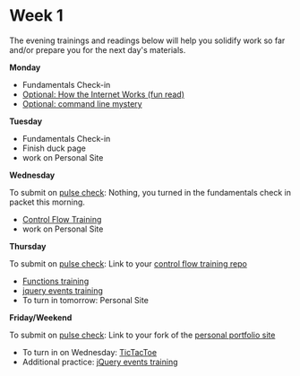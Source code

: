 # Week 1

The evening trainings and readings below will help you solidify work so far and/or prepare you for the next day's materials.

**Monday**

* Fundamentals Check-in
* [Optional: How the Internet Works (fun read)](https://github.com/SF-WDI-LABS/how-the-internet-works)
* [Optional: command line mystery](https://github.com/SF-WDI-LABS/command-line-mystery)

**Tuesday**

* Fundamentals Check-in
* Finish duck page
* work on Personal Site

**Wednesday**

To submit on [pulse check](https://docs.google.com/forms/d/e/1FAIpQLSe7KpquxAEpvf5gCdfEbt4RIFbmkiTKL8i_-P_9bcvG5zxnQQ/viewform): Nothing, you turned in the fundamentals check in packet this morning.

* [Control Flow Training](https://github.com/SF-WDI-LABS/js-control-flow-training)
* work on Personal Site

**Thursday**

To submit on [pulse check](https://docs.google.com/forms/d/e/1FAIpQLSe7KpquxAEpvf5gCdfEbt4RIFbmkiTKL8i_-P_9bcvG5zxnQQ/viewform): Link to your [control flow training repo](https://github.com/SF-WDI-LABS/js-control-flow-training)

* [Functions training](https://github.com/SF-WDI-LABS/functions-exercises)
* [jquery events training](https://github.com/SF-WDI-LABS/jquery-events-lab)
* To turn in tomorrow: Personal Site

**Friday/Weekend**

To submit on [pulse check](https://docs.google.com/forms/d/e/1FAIpQLSe7KpquxAEpvf5gCdfEbt4RIFbmkiTKL8i_-P_9bcvG5zxnQQ/viewform): Link to your fork of the [personal portfolio site](https://github.com/SF-WDI-LABS/personal-portfolio)

* To turn in on Wednesday: [TicTacToe](https://github.com/SF-WDI-LABS/tic-tac-toe)
* Additional practice: [jQuery events training](https://github.com/SF-WDI-LABS/jquery-events-lab)

